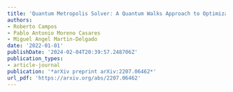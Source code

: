 ```yaml
---
title: 'Quantum Metropolis Solver: A Quantum Walks Approach to Optimization Problems'
authors:
- Roberto Campos
- Pablo Antonio Moreno Casares
- Miguel Angel Martin-Delgado
date: '2022-01-01'
publishDate: '2024-02-04T20:39:57.248706Z'
publication_types:
- article-journal
publication: '*arXiv preprint arXiv:2207.06462*'
url_pdf: 'https://arxiv.org/abs/2207.06462'
---
```

